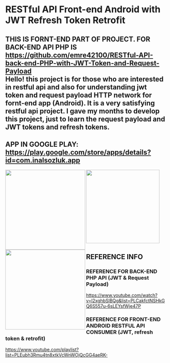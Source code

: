 # RESTful API Front-end Android with JWT Refresh Token Retrofit
THIS IS FORNT-END PART OF PROJECT. FOR BACK-END API PHP IS https://github.com/emre42100/RESTful-API-back-end-PHP-with-JWT-Token-and-Request-Payload<br>
Hello! this project is for those who are interested in restful api and also for understanding jwt token and request payload HTTP network for fornt-end app (Android).
It is a very satisfying restful api project. I gave my months to develop this project, just to learn the request payload and JWT tokens and refresh tokens.
------------------------------------------------------------------------------------------------------------------------------------------------------------------------
APP IN GOOGLE PLAY: https://play.google.com/store/apps/details?id=com.inalsozluk.app
--------------------------
<img align="left" src="https://play-lh.googleusercontent.com/DxQclXu14GExc92FIHtAxeL8Z1RaU21bKu6jJRKzC6AYY5I-TgLKhN1nbqtOI41KwA=w1920-h969-rw" width="250" />
<img align="left" src="https://play-lh.googleusercontent.com/qyhDNLuqq8P4z1cNFVVamdck3tQAI3px1sDCTooSDDUTEJi62mGGBX5exdJhBXXlARg=w1920-h969-rw" width="250" />
<img  src="https://play-lh.googleusercontent.com/gzCGE5VOyW7jmLDpf8MGSHTs3UBnsKVeOuYE61HX1K0crMZIViiJ6KURv_IYW3VDUA=w1920-h969-rw" width="230" />
<br>

## REFERENCE INFO 

### REFERENCE FOR BACK-END PHP API (JWT & Request Payload)
 https://www.youtube.com/watch?v=l2xghbSlBQg&list=PLCakfctNSHkGQ6S557u-6sLEYsfWje47P<br>
 ### REFERENCE FOR FRONT-END ANDROID RESTFUL API CONSUMER (JWT, refresh token & retrofit)
 https://www.youtube.com/playlist?list=PLEubh3Rmu4tn8xtkVcWnWOjQcGG4aeRK-
